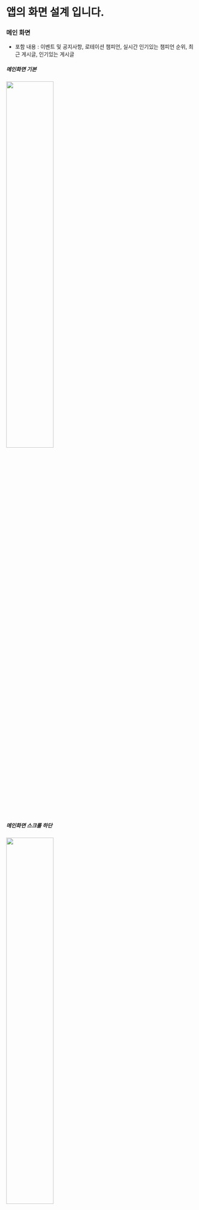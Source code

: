 # 앱의 화면 설계 입니다.

### 메인 화면
- 포함 내용 : 이벤트 및 공지사항, 로테이션 챔피언, 실시간 인기있는 챔피언 순위, 최근 게시글, 인기있는 게시글  


##### 메인화면 기본  
<img src=images/main1.jpg width="50%" height="50%"/>  

##### 메인화면 스크롤 하단  
<img src=images/main2.jpg width="50%" height="50%"/>  

----

### 게시판
- 포함 내용 : 자유게시판, 공략게시판, 같이해요 게시판, 건의게시판  

#### [자유 게시판]

##### 자유 게시판 글 목록  
하단에 있는 커뮤니티 버튼을 통해 진입 가능  
<img src=images/screen/freeboard_review.jpg width="50%" height="50%"/>

##### 자유 게시판 글 작성  
화면 내 연필 모양 아이콘을 통해 작서 가능  
<img src=images/screen/freeboard_write.jpg width="50%" height="50%"/>

##### 자유 게시판 글 읽기
글 목록 중 원하는 글 선택시 가능  
<img src=images/screen/freeboard_read.jpg width="50%" height="50%"/>

#### [공략 게시판]

##### 공략 게시판 글 목록
상단의 탭을 통해 진입 가능  
<img src=images/screen/strategyboard_list.jpg width="50%" height="50%"/>

#### [같이해요 게시판]

##### 같이해요 게시판 글 목록
상단의 탭을 통해 진입 가능  
<img src=images/screen/togetherboard_list.jpg width="50%" height="50%"/>

##### 같이해요 게시판 글 작성
<img src=images/screen/togetherboard_write.jpg width="50%" height="50%"/>

#### [건의 게시판]

##### 건의 게시판 글 목록
상단의 탭을 통해 진입 가능  
<img src=images/screen/proposal_list.jpg width="50%" height="50%"/>

##### 건의 게시판 글 작성
<img src=images/screen/proposalboard_write.jpg width="50%" height="50%"/>


